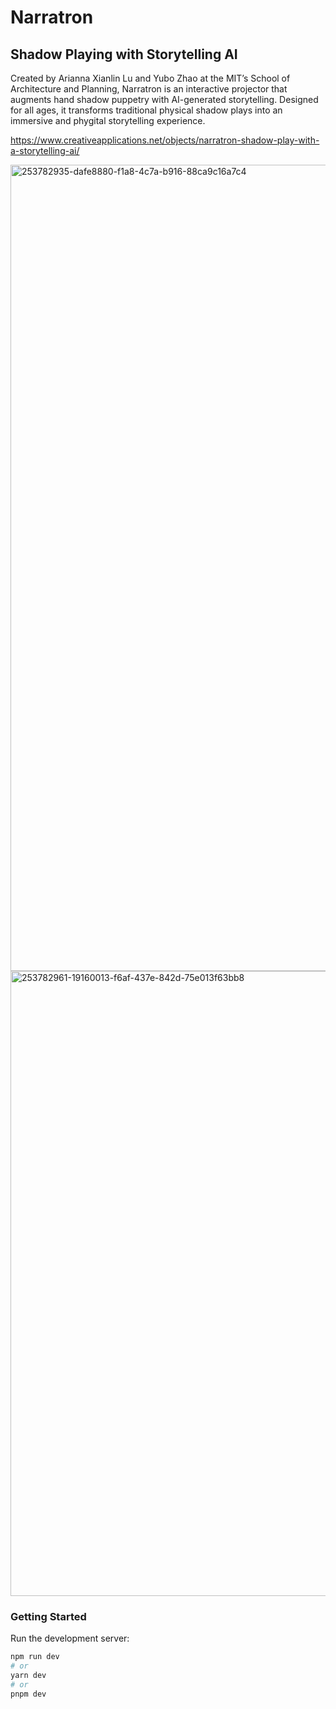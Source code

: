 # Narratron
## Shadow Playing with Storytelling AI

Created by Arianna Xianlin Lu and Yubo Zhao at the MIT’s School of Architecture and Planning, Narratron is an interactive projector that augments hand shadow puppetry with AI-generated storytelling. Designed for all ages, it transforms traditional physical shadow plays into an immersive and phygital storytelling experience.

https://www.creativeapplications.net/objects/narratron-shadow-play-with-a-storytelling-ai/

<img width="1934" height="1290" alt="253782935-dafe8880-f1a8-4c7a-b916-88ca9c16a7c4" src="https://github.com/user-attachments/assets/c37b317e-44dd-43fe-be3a-30b56e223946" />
<img width="1600" height="1000" alt="253782961-19160013-f6af-437e-842d-75e013f63bb8" src="https://github.com/user-attachments/assets/6a0f7b81-eee3-4eb7-8841-19349c8e4e65" />


### Getting Started

Run the development server:

```bash
npm run dev
# or
yarn dev
# or
pnpm dev
```



